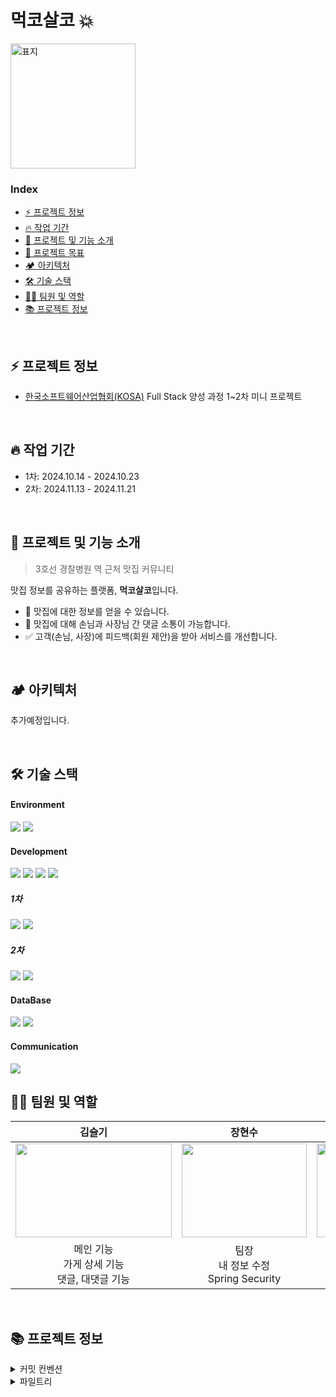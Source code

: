 # 먹코살코 💥

<img src="https://github.com/sg8541/minikosa/blob/develop-rest/frontend/public/images/main_logo.png?raw=true" alt="표지" style="width:200px; height:auto;">


### Index

- [⚡️ 프로젝트 정보](#⚡️-프로젝트-정보)
- [🔥 작업 기간](#🔥-작업-기간)
- [📌 프로젝트 및 기능 소개](#📌-프로젝트-및-기능-소개)
- [🌳 프로젝트 목표](#🌳-프로젝트-목표)
- [🏕️ 아키텍처](#🏕️-아키텍처)
- [🛠️ 기술 스택](#🛠️-기술-스택)
- [🦸🏻‍ 팀원 및 역할](#🦸🏻‍-팀원-및-역할)
- [📚 프로젝트 정보](#📚-프로젝트-정보)

<br/>

## ⚡️ 프로젝트 정보

- [한국소프트웨어산업협회(KOSA)](https://www.sw.or.kr/site/sw/edu/selectEduView.do?eduNo=1715) Full Stack 양성 과정 1~2차 미니 프로젝트

<br/>

## 🔥 작업 기간

- 1차: 2024.10.14 - 2024.10.23
- 2차: 2024.11.13 - 2024.11.21

<br/>

## 📌 프로젝트 및 기능 소개

> 3호선 경찰병원 역 근처 맛집 커뮤니티

맛집 정보를 공유하는 플랫폼, **먹코살코**입니다.

- 💬 맛집에 대한 정보를 얻을 수 있습니다.
- 💺 맛집에 대해 손님과 사장님 간 댓글 소통이 가능합니다.
- ✅ 고객(손님, 사장)에 피드백(회원 제안)을 받아 서비스를 개선합니다.

<br>

## 🏕️ 아키텍처
추가예정입니다.

<br/>

## 🛠️ 기술 스택

#### Environment

<img src="https://img.shields.io/badge/IntelliJ%20IDEA-000000?style=flat&logo=intellijidea&logoColor=white"> <img src="https://img.shields.io/badge/VS%20Code-007ACC?style=flat&logo=visualstudiocode&logoColor=white">

#### Development 
<img src="https://img.shields.io/badge/Java-007396?style=flat&logo=Java&logoColor=white"> <img src="https://img.shields.io/badge/Spring%20Boot-6DB33F?style=flat&logo=Spring%20Boot&logoColor=white">
<img src="https://img.shields.io/badge/Javascript-F7DF1E?style=flat&logo=Javascript&logoColor=white"> <img src="https://img.shields.io/badge/Bootstrap-7952B3?style=flat&logo=Bootstrap&logoColor=white">
##### 1차
<img src="https://img.shields.io/badge/MyBatis-4479A1?style=flat&logo=MyBatis&logoColor=white"> <img src="https://img.shields.io/badge/Thymeleaf-005F73?style=flat&logo=Thymeleaf&logoColor=white"> 
##### 2차
<img src="https://img.shields.io/badge/JPA-000000?style=flat&logo=Java%20Persistence%20API&logoColor=white"> 
<img src="https://img.shields.io/badge/Vue.js-4FC08D?style=flat&logo=vue.js&logoColor=white">

#### DataBase

<img src="https://img.shields.io/badge/MySQL-4479A1?style=flat&logo=MySQL&logoColor=white"> <img src="https://img.shields.io/badge/Redis-DC382D?style=flat&logo=Redis&logoColor=white">

#### Communication

 <img src="https://img.shields.io/badge/Notion-000000?style=flat&logo=Notion&logoColor=white">

<br/>

## 🦸🏻‍ 팀원 및 역할

| **김슬기** | **장현수** | **정지용** | **한규현** |
|:----------:|:----------:|:----------:|:----------:|
| [<img src="https://avatars.githubusercontent.com/u/138750403?v=4" height=150 width=250>](https://github.com/ksks1234) | [<img src="https://avatars.githubusercontent.com/u/182710725?v=4" height=150 width=200>](https://github.com/jhsnex123) | [<img src="https://avatars.githubusercontent.com/u/135500953?v=4" height=150 width=250>](https://github.com/RyanJeeyong) | [<img src="https://avatars.githubusercontent.com/u/57388014?v=4" height=150 width=250>](https://github.com/kyudori) |
| 메인 기능<br>가게 상세 기능<br>댓글, 대댓글 기능 | 팀장<br>내 정보 수정<br>Spring Security | 소개 페이지<br>댓글 금지어 | 데이터베이스 설계<br>관리자 기능<br>JWT & Redis|

<br>

## 📚 프로젝트 정보

<details>
<summary>커밋 컨벤션</summary>

- **feat**: 새로운 기능 추가
- **fix**: 버그 수정
- **docs**: 문서 수정
- **style**: 코드 포맷팅, 세미콜론 누락 등 코드 변경 없이 스타일 수정
- **refactor**: 코드 리팩토링 (기능 변경 없음)
- **test**: 테스트 코드 추가 또는 수정
- **chore**: 빌드 작업 또는 설정 변경
- **perf**: 성능 개선을 위한 코드 변경
- **ci**: CI 설정 파일 및 스크립트 변경

</details>

<details>
<summary>파일트리</summary>

```
📦 
minikosa/
├── frontend/
│   ├── public/
│   │   ├── images/
│   │   │   └── main_logo.png
│   │   └── index.html
│   ├── src/
│   │   ├── assets/
│   │   ├── components/
│   │   ├── views/
│   │   ├── App.vue
│   │   └── main.js
│   ├── .gitignore
│   ├── babel.config.js
│   ├── package.json
│   └── README.md
├── gradle/
│   └── wrapper/
│       ├── gradle-wrapper.jar
│       └── gradle-wrapper.properties
├── src/
│   ├── main/
│   │   ├── java/
│   │   │   └── com/
│   │   │       └── example/
│   │   │           └── minikosa/
│   │   │               ├── controller/
│   │   │               ├── model/
│   │   │               ├── repository/
│   │   │               ├── service/
│   │   │               └── MinikosaApplication.java
│   │   └── resources/
│   │       ├── static/
│   │       ├── templates/
│   │       └── application.properties
│   └── test/
│       └── java/
│           └── com/
│               └── example/
│                   └── minikosa/
│                       └── MinikosaApplicationTests.java
├── .gitignore
├── README.md
├── build.gradle
├── gradlew
├── gradlew.bat
└── settings.gradle
```

</details>


<br/>
